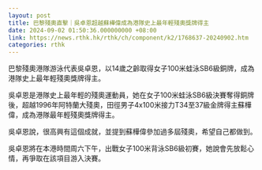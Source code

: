 ```yaml
---
layout: post
title: 巴黎殘奧直擊｜吳卓恩超越蘇樺偉成為港隊史上最年輕殘奧獎牌得主
date: 2024-09-02 01:50:36.000000000 +08:00
link: https://news.rthk.hk/rthk/ch/component/k2/1768637-20240902.htm
categories: rthk
---
```


巴黎殘奧港隊游泳代表吳卓恩，以14歲之齡取得女子100米蛙泳SB6級銅牌，成為港隊史上最年輕殘奧獎牌得主。

吳卓恩是港隊史上最年輕的殘奧運動員，她在女子100米蛙泳SB6級決賽奪得銅牌後，超越1996年阿特蘭大殘奧，田徑男子4x100米接力T34至37級金牌得主蘇樺偉，成為港隊最年輕殘奧獎牌得主。

吳卓恩說，很高興有這個成就，並提到蘇樺偉參加過多屆殘奧，希望自己都做到。

吳卓恩將在本港時間周六下午，出戰女子100米背泳SB6級初賽，她說會先放鬆心情，再爭取在該項目游入決賽。
